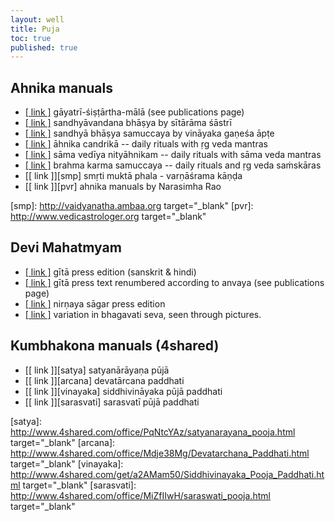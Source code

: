 ```yaml
---
layout: well
title: Puja
toc: true
published: true
---
```



## Ahnika manuals

* [[ link ]][gayatri] gāyatrī-śiṣṭārtha-mālā (see publications page)
* [[ link ]][sandhya1] sandhyāvandana bhāṣya by sītārāma śāstrī  
* [[ link ]][sandhya2] sandhyā bhāṣya samuccaya by vināyaka gaṇeśa āpṭe
* [[ link ]][ahnika] āhnika candrikā -- daily rituals with ṛg veda mantras
* [[ link ]][sama] sāma vedīya nityāhnikam -- daily rituals with sāma veda mantras
* [[ link ]][brahma] brahma karma samuccaya -- daily rituals and ṛg veda saṁskāras 
* [[ link ]][smp] smṛti muktā phala - varṇāśrama kāṇḍa
* [[ link ]][pvr] ahnika manuals by Narasimha Rao

[gayatri]: {{site.baseurl}}/pages/publications.html
[sandhya1]: http://archive.org/download/SandhyavandanaBhashyam/SandhyavandanaBhashyam.pdf
[sandhya2]: http://www.archive.org/download/ahnika/SandhyaBhashyaSamuccaya.pdf
[ahnika]: http://www.archive.org/download/ahnika/RigVedaAhnikaChandrika.pdf
[sama]: http://www.archive.org/download/ahnika/SamaNityahnikam.pdf
[brahma]: http://www.archive.org/download/ahnika/BrahmaKarmaSamuccayarig.pdf
[smp]: http://vaidyanatha.ambaa.org target="_blank"
[pvr]: http://www.vedicastrologer.org target="_blank"

## Devi Mahatmyam

* [[ link ]][dm-gp] gītā press edition (sanskrit & hindi)
* [[ link ]][dm-ak] gītā press text renumbered according to anvaya (see publications page)
* [[ link ]][dm-ns] nirṇaya sāgar press edition
* [[ link ]][dm-bs] variation in bhagavati seva, seen through pictures.

[dm-gp]: http://gitapress.org/BOOKS/paath/118/Durga_Saptashati.pdf
[dm-ns]: http://www.archive.org/download/ahnika/Durga_saptashatinsp.pdf
[dm-ak]: {{site.baseurl}}/pages/publications.html
[dm-bs]: {{site.filecabinet}}/publications/bhagavatisevapictures.pdf

## Kumbhakona manuals (4shared)

* [[ link ]][satya] satyanārāyaṇa pūjā 
* [[ link ]][arcana] devatārcana paddhati 
* [[ link ]][vinayaka] siddhivināyaka pūjā paddhati 
* [[ link ]][sarasvati] sarasvatī pūjā paddhati

[satya]: http://www.4shared.com/office/PqNtcYAz/satyanarayana_pooja.html target="_blank"
[arcana]: http://www.4shared.com/office/Mdje38Mg/Devatarchana_Paddhati.html target="_blank"
[vinayaka]: http://www.4shared.com/get/a2AMam50/Siddhivinayaka_Pooja_Paddhati.html target="_blank"
[sarasvati]: http://www.4shared.com/office/MiZfIIwH/saraswati_pooja.html target="_blank"
